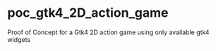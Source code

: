 # poc_gtk4_2D_action_game
Proof of Concept for a Gtk4 2D action game using only available gtk4 widgets
